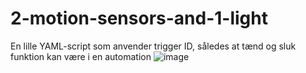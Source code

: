 # 2-motion-sensors-and-1-light
En lille YAML-script som anvender trigger ID, således at tænd og sluk funktion kan være i en automation
![image](https://user-images.githubusercontent.com/103023823/197383164-c4e3c8cd-f970-4ad1-9af9-4d9d025e178f.png)
